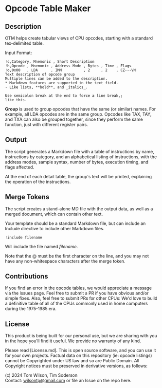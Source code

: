 # Opcode Table Maker

## Description

OTM helps create tabular views of CPU opcodes, starting with a standard tex-delimited table.

Input Format:

```csv
!c,Category, Mnemonic , Short Description
!h,Opcode , Mnemonic , Address Mode , Bytes , Time , Flags    
!o,0x00   , LDA      , IMM          , 2     , 2    , CZ---VN
Text description of opcode group
Multiple lines can be added to the description.
* Markdown features are supported in the text field.
- Like lists, **bold**, and _italics_.

Use semicolon break at the end to force a line break,;
like this.
```

**Group** is used to group opcodes that have the same (or similar) names.
For example, all LDA opcodes are in the same group. Opcodes like TAX, TAY, and
TXA can also be grouped together, since they perform the same function, just
with different register pairs.

## Output

The script generates a Markdown file with a table of instructions by name,
instructions by category, and an alphabetical listing of instructions, with
the address modes, sample syntax, number of bytes, execution timing, and
flags affected.

At the end of each detail table, the group's text will be printed, explaining
the operation of the instructions.

## Merge Tokens

The script creates a stand-alone MD file with the output data, as well as a
merged document, which can contain other text.

Your template should be a standard Markdown file, but can include an Include
directive to include other Markdown files.

`!include filename`

Will include the file named _filename_.

Note that the @ must be the first character on the line, and you may not have any non-whitespace characters after the merge token.

## Contributions

If you find an error in the opcode tables, we would appreciate a message via the Issues page. Feel free to submit a PR if you have
obvious and/or simple fixes. Also, feel free to submit PRs for other CPUs: We'd love to build a definitive table of all of the CPUs
commonly used in home computers during the 1975-1985 era.

## License

This product is being built for our personal use, but we are sharing with you in the hope you'll find it useful. We provide no warranty
of any kind.

Please read [License.md]. This is open source software, and you can use it for your own projects.
Factual data on this repository (ie: opcode listings) cannot be Copyrighted under US law and so are Public Domain.
All Copyright notices must be preserved in derivative versions, as follows:

(c) 2024 Tom Wilson, Tim Soderson  
Contact: [wilsontp@gmail.com](wilsontp@gmail.com) or file an Issue on the repo
here.
